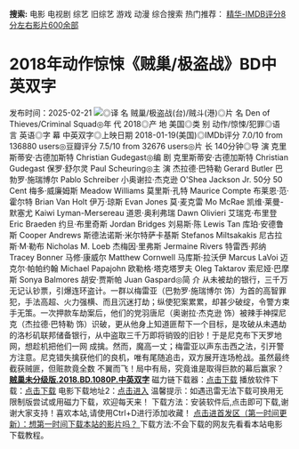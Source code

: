 **搜索:** 电影 电视剧 综艺 旧综艺 游戏 动漫 综合搜索 热门推荐： [精华-IMDB评分8分左右影片600余部](https://www.dytt8.com/html/gndy/jddy/20160320/50510.html)
# 2018年动作惊悚《贼巢/极盗战》BD中英双字
发布时间：2025-02-21 
![](https://img9.doubanio.com/view/photo/l_ratio_poster/public/p2509782231.jpg)◎译 名 贼巢/极盗战(台)/贼斗(港)◎片 名 Den of Thieves/Criminal Squad◎年 代 2018◎产 地 美国◎类 别 动作/惊悚/犯罪◎语 言 英语◎字 幕 中英双字◎上映日期 2018-01-19(美国)◎IMDb评分 7.0/10 from 136880 users◎豆瓣评分 7.5/10 from 32676 users◎片 长 140分钟◎导 演 克里斯蒂安·古德加斯特 Christian Gudegast◎编 剧 克里斯蒂安·古德加斯特 Christian Gudegast 保罗·舒尔灵 Paul Scheuring◎主 演 杰拉德·巴特勒 Gerard Butler 巴勃罗·施瑞博尔 Pablo Schreiber 小奥谢拉·杰克逊 O'Shea Jackson Jr. 50分 50 Cent 梅多·威廉姆斯 Meadow Williams 莫里斯·孔特 Maurice Compte 布莱恩·范·霍尔特 Brian Van Holt 伊万·琼斯 Evan Jones 莫·麦克雷 Mo McRae 凯维·莱曼-默塞尤 Kaiwi Lyman-Mersereau 道恩·奥利弗瑞 Dawn Olivieri 艾瑞克·布里登 Eric Braeden 约旦·布里奇斯 Jordan Bridges 刘易斯·陈 Lewis Tan 库珀·安德鲁斯 Cooper Andrews 斯德法诺斯·米尔特萨卡基斯 Stefanos Miltsakakis 尼古拉斯·M·勒布 Nicholas M. Loeb 杰梅因·里弗斯 Jermaine Rivers 特雷西·邦纳 Tracey Bonner 马修·康威尔 Matthew Cornwell 马库斯·拉沃伊 Marcus LaVoi 迈克尔·帕帕约翰 Michael Papajohn 欧勒格·塔克塔罗夫 Oleg Taktarov 索尼娅·巴摩斯 Sonya Balmores 胡安·贾斯帕 Juan Gaspard◎简 介 从未被劫的银行，三千万无记认钞票，引爆连环盗计。一群以梅雷亚（巴勃罗·施瑞博尔 饰）为首的高智罪犯，手法高超、火力强横、而且沉迷打劫；纵使犯案累累，却甚少破绽，令警方束手无策。一次押款车劫案后，他们的党羽唐尼（奥谢拉·杰克逊 饰）被辣手神探尼克（杰拉德·巴特勒 饰）识破，更从他身上知道匪帮下一个目标，是攻破从未遇劫的洛杉矶联邦储备银行，从中盗取三千万即将销毁的旧钞！于是尼克布下天罗地网，想趁机把他们一网 成擒。然而，魔高一丈；梅雷亚以声东击西之法，引开警方注意。尼克错失擒获他们的良机，唯有尾随追击，双方展开连场枪战。虽然最终截获贼匪，但赃款竟全数 不翼而飞！局中有局，究竟谁是取得巨款的幕后赢家？[**贼巢未分级版.2018.BD.1080P.中英双字**](magnet:?xt=urn:btih:e39f5d6bc85fe1b94089ad1d871ee998204fff96&dn=%e9%98%b3%e5%85%89%e7%94%b5%e5%bd%b1dygod.org.%e8%b4%bc%e5%b7%a2%e6%9c%aa%e5%88%86%e7%ba%a7%e7%89%88.2018.BD.1080P.%e4%b8%ad%e8%8b%b1%e5%8f%8c%e5%ad%97.mkv&tr=udp%3a%2f%2ftracker.opentrackr.org%3a1337%2fannounce&tr=udp%3a%2f%2fexodus.desync.com%3a6969%2fannounce) 磁力链下载器：[点击下载](https://dygod.org/js/bt.htm "qBittorrent") 播放软件下载：[点击下载](https://dygod.org/js/player.htm "PotPlayer") 电影下载地址2：[点击进入](https://dygod.org/ "阳光电影") 温馨提示：如遇迅雷无法下载可换用无限制版尝试或用磁力下载，欢迎每天来！  下载方法：安装软件后,点击即可下载,谢谢大家支持！喜欢本站,请使用Ctrl+D进行添加收藏！ [点击进首发区（第一时间更新）：想第一时间下载本站的影片吗？ ](https://www.ygdy8.net/)下载方法:不会下载的网友先看看本站电影下载教程。